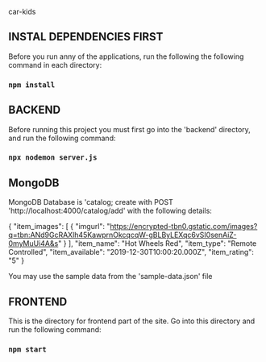 car-kids
## INSTAL DEPENDENCIES FIRST

Before you run anny of the applications, run the following the following command in each directory:

### `npm install`


## BACKEND

Before running this project you must first go into the 'backend' directory, and run the following command:

### `npx nodemon server.js`


## MongoDB

MongoDB Database is 'catalog;
create with POST 'http://localhost:4000/catalog/add' with the following details:

{
        "item_images": [
            {
                "imgurl": "https://encrypted-tbn0.gstatic.com/images?q=tbn:ANd9GcRAXlh45KawprnOkcqcqW-gBLByLEXqc6vSI0senAiZ-0myMuUi4A&s"
            }
        ],
        "item_name": "Hot  Wheels Red",
        "item_type": "Remote Controlled",
        "item_available": "2019-12-30T10:00:20.000Z",
        "item_rating": "5"
    }

You may use the sample data from the 'sample-data.json' file

## FRONTEND

This is the directory for frontend part of the site.
Go into this directory and run the following command:

### `npm start`
